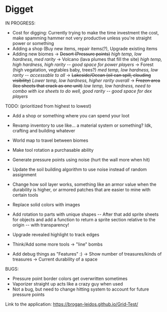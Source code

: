 # Digget

IN PROGRESS:
 - Cost for digging: Currently trying to make the time investment the cost, make spamming hammer not very productive unless you're straight power or something
 - Adding a shop (Buy new items, repair items(?), Upgrade existing items
 - Adding new biomes
   -> ~~Desert (Pressure points)~~ *high temp, low hardness, med rarity*
   -> Volcano (lava plumes that fill the site) *high temp, high hardness, high rarity -- good space for power players*
   -> Forest (high vegatation, vegtables baby, trees?) *med temp, low hardness, low rarity -- accessable to all*
   -> ~~Lakeside/Ocean (oil can spill, clouding visibility)~~ *Lower temp, low hardness, higher rarity overall*
   -> ~~Frozen area (Ice sheets that crack as one unit)~~ *low temp, low hardness, need to combo with ice sheets to do well, good rarity -- good space for dex players*
   
TODO: (prioritized from highest to lowest)
 - Add a shop or something where you can spend your loot
 - Revamp inventory to use like... a material system or something? Idk, crafting and building whatever
 - World map to travel between biomes
 - Make tool rotation a purchasable ability
 
 - Generate pressure points using noise (hurt the wall more when hit)
 - Update the soil building algorithm to use noise instead of random assignment
 - Change how soil layer works, something like an armor value when the durability is higher, or armored patches that are easier to mine with certain tools

 - Replace solid colors with images
 - Add rotation to parts with unique shapes
   -- After that add sprite sheets for objects and add a function to return a sprite section relative to the origin
   -- with transparency!
 - Upgrade revealed highlight to track edges
 - Think/Add some more tools
   -> "line" bombs
 
 - Add debug things as "Features" :)
   -> Show number of treasures/kinds of treasures
   -> Current durability of a space

BUGS:
 - Pressure point border colors get overwritten sometimes
 - Vaporizer straight up acts like a crazy guy when used
 - Not a bug, but need to change hitting system to account for future pressure points



Link to the application:
https://brogan-leidos.github.io/Grid-Test/
